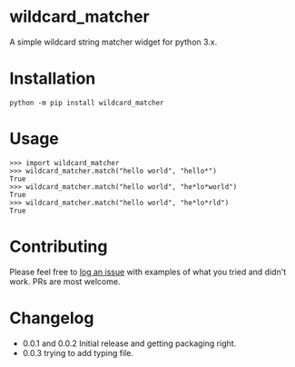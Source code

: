 # wildcard_matcher

A simple wildcard string matcher widget for python 3.x.

# Installation

```shell
python -m pip install wildcard_matcher
```

# Usage

```
>>> import wildcard_matcher
>>> wildcard_matcher.match("hello world", "hello*")
True
>>> wildcard_matcher.match("hello world", "he*lo*world")
True
>>> wildcard_matcher.match("hello world", "he*lo*rld")
True
```

# Contributing

Please feel free to [log an issue](issues/new) with examples of what you tried and didn't work. PRs are most welcome.

# Changelog

- 0.0.1 and 0.0.2 Initial release and getting packaging right.
- 0.0.3 trying to add typing file.

